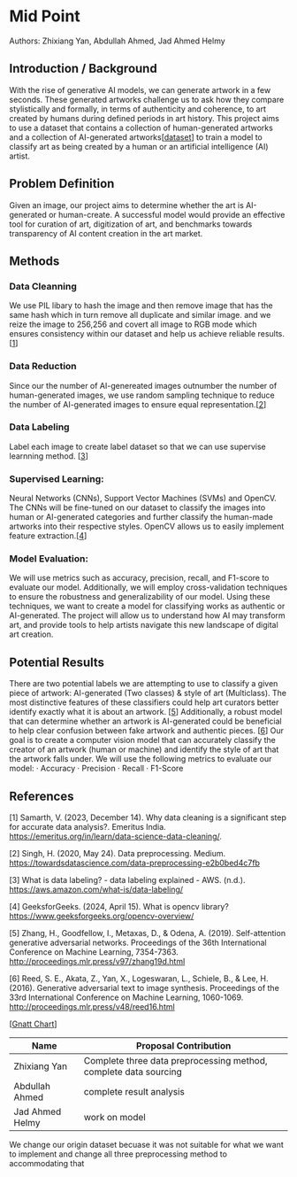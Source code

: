 # Mid Point

Authors: Zhixiang Yan, Abdullah Ahmed, Jad Ahmed Helmy

## Introduction / Background

With the rise of generative AI models, we can generate artwork in a few seconds. These generated artworks challenge us to ask how they compare stylistically and formally, in terms of authenticity and coherence, to art created by humans during defined periods in art history. This project aims to use a dataset that contains a collection of human-generated artworks and a collection of AI-generated artworks[[dataset](https://www.kaggle.com/datasets/superpotato9/dalle-recognition-dataset?select=real)] to train a model to classify art as being created by a human or an artificial intelligence (AI) artist.

## Problem Definition

Given an image, our project aims to determine whether the art is AI-generated or human-create. A successful model would provide an effective tool for curation of art, digitization of art, and benchmarks towards transparency of AI content creation in the art market.

## Methods

### Data Cleanning

We use PIL libary to hash the image and then remove image that has the same hash which in turn remove all duplicate and similar image. and we reize the image to 256,256 and covert all image to RGB mode which ensures consistency within our dataset and help us achieve reliable results.[[1](https://emeritus.org/in/learn/data-science-data-cleaning/)]

### Data Reduction 

Since our the number of AI-genereated images outnumber the number of human-generated images, we use random sampling technique to reduce the number of AI-generated images to ensure equal representation.[[2](https://towardsdatascience.com/data-preprocessing-e2b0bed4c7fb)]

### Data Labeling

Label each image to create label dataset so that we can use supervise learnning method. [[3](https://aws.amazon.com/what-is/data-labeling/)] 

### Supervised Learning:

Neural Networks (CNNs), Support Vector Machines (SVMs) and OpenCV. The CNNs will be fine-tuned on our dataset to classify the images into human or AI-generated categories and further classify the human-made artworks into their respective styles. OpenCV allows us to easily implement feature extraction.[[4](https://www.geeksforgeeks.org/opencv-overview/)]

### Model Evaluation:
We will use metrics such as accuracy, precision, recall, and F1-score to evaluate our model. Additionally, we will employ cross-validation techniques to ensure the robustness and generalizability of our model.
Using these techniques, we want to create a model for classifying works as authentic or AI-generated. The project will allow us to understand how AI may transform art, and provide tools to help artists navigate this new landscape of digital art creation.

## Potential Results

There are two potential labels we are attempting to use to classify a given piece of artwork: AI-generated (Two classes) & style of art (Multiclass). The most distinctive features of these classifiers could help art curators better identify exactly what it is about an artwork. [[5](http://proceedings.mlr.press/v97/zhang19d.html)]
Additionally, a robust model that can determine whether an artwork is AI-generated could be beneficial to help clear confusion between fake artwork and authentic pieces. [[6](http://proceedings.mlr.press/v48/reed16.html)]
Our goal is to create a computer vision model that can accurately classify the creator of an artwork (human or machine) and identify the style of art that the artwork falls under.
We will use the following metrics to evaluate our model:
·  	Accuracy
·  	Precision
·  	Recall
·  	F1-Score

## References

[1] Samarth, V. (2023, December 14). Why data cleaning is a significant step for accurate data analysis?. Emeritus India. https://emeritus.org/in/learn/data-science-data-cleaning/. 

[2] Singh, H. (2020, May 24). Data preprocessing. Medium. https://towardsdatascience.com/data-preprocessing-e2b0bed4c7fb 

[3] What is data labeling? - data labeling explained - AWS. (n.d.). https://aws.amazon.com/what-is/data-labeling/ 

[4] GeeksforGeeks. (2024, April 15). What is opencv library? https://www.geeksforgeeks.org/opencv-overview/

[5] Zhang, H., Goodfellow, I., Metaxas, D., & Odena, A. (2019). Self-attention generative adversarial networks. Proceedings of the 36th International Conference on Machine Learning, 7354-7363. http://proceedings.mlr.press/v97/zhang19d.html

[6] Reed, S. E., Akata, Z., Yan, X., Logeswaran, L., Schiele, B., & Lee, H. (2016). Generative adversarial text to image synthesis. Proceedings of the 33rd International Conference on Machine Learning, 1060-1069. http://proceedings.mlr.press/v48/reed16.html

[[Gnatt Chart](https://gtvault-my.sharepoint.com/:x:/g/personal/aahmed325_gatech_edu/EX_WzZorNqpOsYLy_TFPWeMBmku716cK_ZE9_tpJgMufSA?e=tWEBQl)]


| Name          | Proposal Contribution |
|---------------|-----------------------------------------------------------------------------------------------------------------------------|
| Zhixiang Yan  |Complete three data preprocessing method, complete data sourcing                                                             |
| Abdullah Ahmed|complete result analysis                                          |
|Jad Ahmed Helmy|work on model                                                            |

We change our origin dataset becuase it was not suitable for what we want to implement and change all three preprocessing method to accommodating that